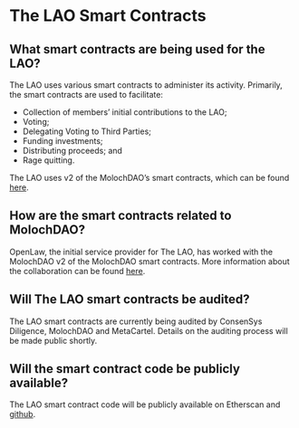 # The LAO Smart Contracts

## What smart contracts are being used for the LAO?

The LAO uses various smart contracts to administer its activity. Primarily, the smart contracts are used to facilitate:

- Collection of members’ initial contributions to the LAO;
- Voting;
- Delegating Voting to Third Parties;
- Funding investments;
- Distributing proceeds; and
- Rage quitting.

The LAO uses v2 of the MolochDAO’s smart contracts, which can be found [here](https://github.com/MolochVentures/moloch).

## How are the smart contracts related to MolochDAO?

OpenLaw, the initial service provider for The LAO, has worked with the MolochDAO v2 of the MolochDAO smart contracts. More information about the collaboration can be found [here](https://medium.com/@thelaoofficial/the-lao-joins-forces-with-moloch-dao-and-metacartel-to-begin-to-standardize-dao-related-smart-b6ee4b0db071).

## Will The LAO smart contracts be audited?

The LAO smart contracts are currently being audited by ConsenSys Diligence, MolochDAO and MetaCartel. Details on the auditing process will be made public shortly.

## Will the smart contract code be publicly available?

The LAO smart contract code will be publicly available on Etherscan and [github](https://github.com/openlawteam/lao).
